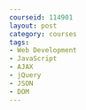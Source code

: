 ```yaml
---
courseid: 114901
layout: post
category: courses
tags:
- Web Development
- JavaScript
- AJAX
- jQuery
- JSON
- DOM
---
```

